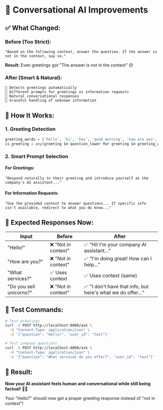 # 🤖 **Conversational AI Improvements**

## ✅ **What Changed:**

### **Before (Too Strict):**
```
"Based on the following context, answer the question. If the answer is not in the context, say so."
```
**Result:** Even greetings got "The answer is not in the context" 😞

### **After (Smart & Natural):**
```
🎯 Detects greetings automatically
🎯 Different prompts for greetings vs information requests  
🎯 Natural conversational responses
🎯 Graceful handling of unknown information
```

## 🧠 **How It Works:**

### **1. Greeting Detection**
```python
greeting_words = ['hello', 'hi', 'hey', 'good morning', 'how are you', ...]
is_greeting = any(greeting in question_lower for greeting in greeting_words)
```

### **2. Smart Prompt Selection**

#### **For Greetings:**
```
"Respond naturally to their greeting and introduce yourself as the company's AI assistant..."
```

#### **For Information Requests:**
```
"Use the provided context to answer questions... If specific info isn't available, redirect to what you do know..."
```

## 🎯 **Expected Responses Now:**

| Input | Before | After |
|-------|--------|--------|
| "Hello!" | ❌ "Not in context" | ✅ "Hi! I'm your company AI assistant..." |
| "How are you?" | ❌ "Not in context" | ✅ "I'm doing great! How can I help..." |
| "What services?" | ✅ Uses context | ✅ Uses context (same) |
| "Do you sell unicorns?" | ❌ "Not in context" | ✅ "I don't have that info, but here's what we do offer..." |

## 🧪 **Test Commands:**

```bash
# Test greetings
curl -X POST http://localhost:8000/ask \
  -H "Content-Type: application/json" \
  -d '{"question": "Hello!", "user_id": "test"}'

# Test company questions  
curl -X POST http://localhost:8000/ask \
  -H "Content-Type: application/json" \
  -d '{"question": "What services do you offer?", "user_id": "test"}'
```

## 🎉 **Result:**

**Now your AI assistant feels human and conversational while still being factual!** 🤖💬

Your "Hello?" should now get a proper greeting response instead of "not in context"!